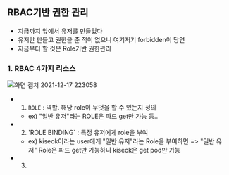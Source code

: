 ## RBAC기반 권한 관리
- 지금까지 앞에서 유저를 만들었다
- 유저만 만들고 권한을 준 적이 없으니 여기저기 forbidden이 당연
- 지금부터 할 것은 Role기반 권한관리

### 1. RBAC 4가지 리소스
![화면 캡처 2021-12-17 223058](https://user-images.githubusercontent.com/62214428/146552026-6c610ffc-d23c-4fc6-8d09-cb7493825181.png)
- 1. `ROLE` : 역할. 해당 role이 무엇을 할 수 있는지 정의
  - ex) "일반 유저"라는 ROLE은 파드 get만 가능 등..
- 2. 'ROLE BINDING` : 특정 유저에게 role을 부여
  - ex) kiseok이라는 user에게 "일반 유저"라는 Role을 부여하면 => "일반 유저" Role은 파드 get만 가능하니 kiseok은 get pod만 가능
- 3. 
















